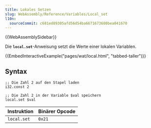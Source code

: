 ```yaml
---
title: Lokales Setzen
slug: WebAssembly/Reference/Variables/Local_set
l10n:
  sourceCommit: c681ed89305afd56d54ba6671673680bea041670
---
```


{{WebAssemblySidebar}}

Die **`local.set`**-Anweisung setzt die Werte einer lokalen Variablen.

{{EmbedInteractiveExample("pages/wat/local.html", "tabbed-taller")}}

## Syntax

```wasm
;; Die Zahl 2 auf den Stapel laden
i32.const 2

;; Die Zahl 2 in der Variable $val speichern
local.set $val
```

| Instruktion | Binärer Opcode |
| ----------- | -------------- |
| `local.set` | `0x21`         |

